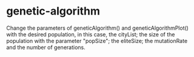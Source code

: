 # genetic-algorithm

Change the parameters of geneticAlgorithm() and geneticAlgorithmPlot() with the desired population, in this case, the cityList; the size of the population with the parameter "popSize"; the eliteSize; the mutationRate and the number of generations.
